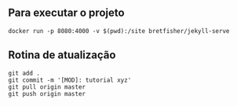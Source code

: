 
## Para executar o projeto

```
docker run -p 8080:4000 -v $(pwd):/site bretfisher/jekyll-serve
```

## Rotina de atualização

```
git add .
git commit -m '[MOD]: tutorial xyz'
git pull origin master
git push origin master
```
